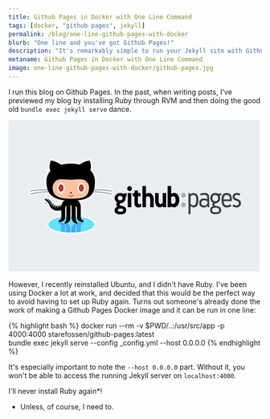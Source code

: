 ```yaml
---
title: Github Pages in Docker with One Line Command
tags: [docker, "github pages", jekyll]
permalink: /blog/one-line-github-pages-with-docker
blurb: "One line and you've got Github Pages!"
description: "It's remarkably simple to run your Jekyll site with Github Pages and Docker locally. I'll never install rvm again!"
metaname: Github Pages in Docker with One Line Command
image: one-line-github-pages-with-docker/github-pages.jpg
---
```

I run this blog on Github Pages. In the past, when writing posts, I've previewed my blog by installing Ruby through RVM and then doing the good old `bundle exec jekyll serve` dance.

![Github Pages](/assets/img/one-line-github-pages-with-docker/github-pages.jpg)

However, I recently reinstalled Ubuntu, and I didn't have Ruby. I've been using Docker a lot at work, and decided that this would be the perfect way to avoid having to set up Ruby again. Turns out someone's already done the work of making a Github Pages Docker image and it can be run in one line:

{% highlight bash %}
docker run --rm -v $PWD/..:/usr/src/app -p 4000:4000 starefossen/github-pages:latest \
  bundle exec jekyll serve --config _config.yml --host 0.0.0.0
{% endhighlight %}

It's especially important to note the `--host 0.0.0.0` part. Without it, you won't be able to access the running Jekyll server on `localhost:4000`.

I'll never install Ruby again*!

* Unless, of course, I need to.
